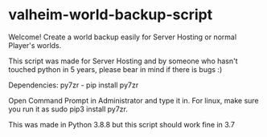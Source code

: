 # valheim-world-backup-script
Welcome!
Create a world backup easily for Server Hosting or normal Player's worlds.

This script was made for Server Hosting and by someone who hasn't touched python in 5 years, please bear in mind if there is bugs :)

Dependencies:
py7zr - pip install py7zr

Open Command Prompt in Administrator and type it in.
For linux, make sure you run it as sudo pip3 install py7zr.

This was made in Python 3.8.8 but this script should work fine in 3.7
